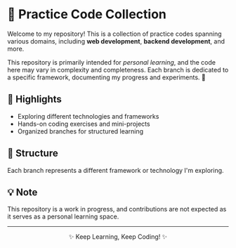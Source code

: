 <h1>🌟 Practice Code Collection</h1>

<p>
    Welcome to my repository! This is a collection of practice codes spanning various domains, including 
    <strong>web development</strong>, <strong>backend development</strong>, and more. 
</p>

<p>
    This repository is primarily intended for <em>personal learning</em>, and the code here may vary in complexity 
    and completeness. Each branch is dedicated to a specific framework, documenting my progress and experiments. 🚀
</p>

<h2>📌 Highlights</h2>
<ul>
    <li>Exploring different technologies and frameworks</li>
    <li>Hands-on coding exercises and mini-projects</li>
    <li>Organized branches for structured learning</li>
</ul>

<h2>📂 Structure</h2>
<p>Each branch represents a different framework or technology I'm exploring.</p>

<h2>💡 Note</h2>
<p>This repository is a work in progress, and contributions are not expected as it serves as a personal learning space.</p>

<hr>
<p align="center">✨ Keep Learning, Keep Coding! ✨</p>

